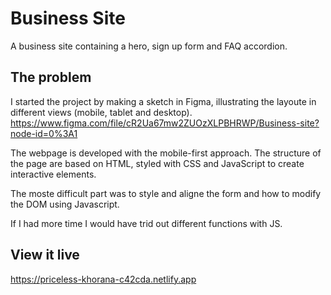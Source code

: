 # Business Site

A business site containing a hero, sign up form and FAQ accordion.

## The problem

I started the project by making a sketch in Figma, illustrating the layoute in different views (mobile, tablet and desktop). https://www.figma.com/file/cR2Ua67mw2ZUOzXLPBHRWP/Business-site?node-id=0%3A1

The webpage is developed with the mobile-first approach. The structure of the page are based on HTML, styled with CSS and JavaScript to create interactive elements.

The moste difficult part was to style and aligne the form and how to modify the DOM using Javascript.

If I had more time I would have trid out different functions with JS.

## View it live
https://priceless-khorana-c42cda.netlify.app
